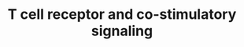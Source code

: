 ---
annotations:
- id: CL:0000084
  parent: native cell
  type: Cell Type Ontology
  value: T cell
- id: PW:0000315
  parent: regulatory pathway
  type: Pathway Ontology
  value: calcineurin signaling pathway
- id: PW:0000317
  parent: regulatory pathway
  type: Pathway Ontology
  value: nuclear factor of activated T-cells signaling pathway
- id: PW:0000814
  parent: signaling pathway
  type: Pathway Ontology
  value: Toll-like receptor signaling pathway
authors:
- Mbrandon
- Khanspers
- AlexanderPico
- Mkutmon
- Egonw
- AMTan
- MaintBot
- Eweitz
citedin:
- link: PMC8751594
  title: DNA methylation of ARHGAP30 is negatively associated with ARHGAP30 expression
    in lung adenocarcinoma, which reduces tumor immunity and is detrimental to patient
    survival (2021)
communities:
- ExRNA
description: The activation and translocation of transcription factors NFAT, AP-1
  and NF-kappa-B via the co-stimulatory signaling cascade triggered by MHC peptide,
  B7 proteins and PD-L1. The activation of NFAT involves a Ca2+/calcineurin disruption
  of a massive RNA-protein complex prior to its translocation into the nucleus and
  ultimate transcription factor activity.  Proteins on this pathway have targeted
  assays available via the [https://assays.cancer.gov/available_assays?wp_id=WP2583
  CPTAC Assay Portal].
last-edited: 2024-08-01
ndex: 42954b3f-8b65-11eb-9e72-0ac135e8bacf
organisms:
- Homo sapiens
redirect_from:
- /index.php/Pathway:WP2583
- /instance/WP2583
- /instance/WP2583_r135028
revision: r135028
schema-jsonld:
- '@context': https://schema.org/
  '@id': https://wikipathways.github.io/pathways/WP2583.html
  '@type': Dataset
  creator:
    '@type': Organization
    name: WikiPathways
  description: The activation and translocation of transcription factors NFAT, AP-1
    and NF-kappa-B via the co-stimulatory signaling cascade triggered by MHC peptide,
    B7 proteins and PD-L1. The activation of NFAT involves a Ca2+/calcineurin disruption
    of a massive RNA-protein complex prior to its translocation into the nucleus and
    ultimate transcription factor activity.  Proteins on this pathway have targeted
    assays available via the [https://assays.cancer.gov/available_assays?wp_id=WP2583
    CPTAC Assay Portal].
  keywords:
  - AKT1
  - CD28
  - CD8A
  - CD8B
  - CSNK1A1
  - CTLA4
  - Ca2+
  - Calcineurin
  - Calmodulin
  - DAG
  - DYRK1A
  - DYRK2
  - FYN
  - GSK3A
  - GSK3B
  - IKK complex
  - IL2
  - IP3
  - ITK
  - IkBa
  - LCK
  - NFAT1
  - NFKB1
  - NRON
  - PDCD1
  - PDK1
  - PIP2
  - PIP3
  - PKC-a
  - PLCG1
  - PTEN
  - Ras-GAP
  - RasGRP
  - SHP1
  - TCRA
  - TCRB
  - ZAP70
  license: CC0
  name: T cell receptor and co-stimulatory signaling
seo: CreativeWork
title: T cell receptor and co-stimulatory signaling
wpid: WP2583
---